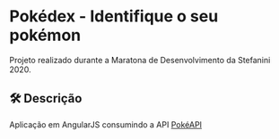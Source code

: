 # Pokédex - Identifique o seu pokémon

Projeto realizado durante a Maratona de Desenvolvimento da Stefanini 2020.

## 🛠️ Descrição

Aplicação em AngularJS consumindo a API [PokéAPI](https://pokeapi.co/)

